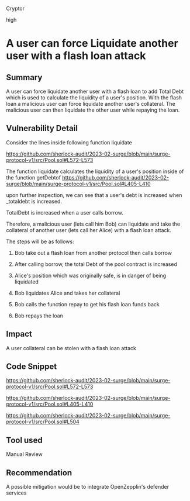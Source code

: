Cryptor

high

# A user can force Liquidate another user with a flash loan attack

## Summary
A user can force liquidate another user with a flash loan to add Total Debt which is used to calculate the liquidity of a user's position. With the flash loan a malicious user can force liquidate another user's collateral. The malicious user can then liquidate the other user while repaying the loan. 

## Vulnerability Detail
Consider the lines inside following function liquidate 

https://github.com/sherlock-audit/2023-02-surge/blob/main/surge-protocol-v1/src/Pool.sol#L572-L573


The function liquidate calculates the liquidity of a user's position inside of the function getDebtof https://github.com/sherlock-audit/2023-02-surge/blob/main/surge-protocol-v1/src/Pool.sol#L405-L410

upon further inspection, we can see that a user's debt is increased when _totaldebt is increased. 

TotalDebt is increased when a user calls borrow. 

Therefore, a malicious user (lets call him Bob) can liquidate and take the collateral of another user (lets call her Alice) with a flash loan attack.

The steps will be as follows:

1. Bob take out a flash loan from another protocol then calls borrow 

2. After calling borrow, the total Debt of the pool contract is increased

3. Alice's position which was originally safe, is in danger of being liquidated

4. Bob liquidates Alice and takes her collateral

5. Bob calls the function repay to get his flash loan funds back

6. Bob repays the loan


## Impact
A user collateral can be stolen with a flash loan attack

## Code Snippet

https://github.com/sherlock-audit/2023-02-surge/blob/main/surge-protocol-v1/src/Pool.sol#L572-L573

https://github.com/sherlock-audit/2023-02-surge/blob/main/surge-protocol-v1/src/Pool.sol#L405-L410

https://github.com/sherlock-audit/2023-02-surge/blob/main/surge-protocol-v1/src/Pool.sol#L504


## Tool used

Manual Review

## Recommendation
A possible mitigation would be to integrate OpenZepplin's defender services

